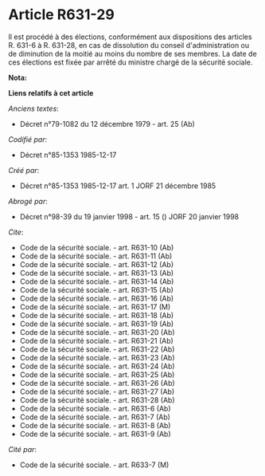 # Article R631-29

Il est procédé à des élections, conformément aux dispositions des articles R. 631-6 à R. 631-28, en cas de dissolution du
conseil d'administration ou de diminution de la moitié au moins du nombre de ses membres. La date de ces élections est fixée
par arrêté du ministre chargé de la sécurité sociale.

**Nota:**



**Liens relatifs à cet article**

_Anciens textes_:

  - Décret n°79-1082 du 12 décembre 1979 - art. 25 (Ab)

_Codifié par_:

  - Décret n°85-1353 1985-12-17

_Créé par_:

  - Décret n°85-1353 1985-12-17 art. 1 JORF 21 décembre 1985

_Abrogé par_:

  - Décret n°98-39 du 19 janvier 1998 - art. 15 () JORF 20 janvier 1998

_Cite_:

  - Code de la sécurité sociale. - art. R631-10 (Ab)
  - Code de la sécurité sociale. - art. R631-11 (Ab)
  - Code de la sécurité sociale. - art. R631-12 (Ab)
  - Code de la sécurité sociale. - art. R631-13 (Ab)
  - Code de la sécurité sociale. - art. R631-14 (Ab)
  - Code de la sécurité sociale. - art. R631-15 (Ab)
  - Code de la sécurité sociale. - art. R631-16 (Ab)
  - Code de la sécurité sociale. - art. R631-17 (M)
  - Code de la sécurité sociale. - art. R631-18 (Ab)
  - Code de la sécurité sociale. - art. R631-19 (Ab)
  - Code de la sécurité sociale. - art. R631-20 (Ab)
  - Code de la sécurité sociale. - art. R631-21 (Ab)
  - Code de la sécurité sociale. - art. R631-22 (Ab)
  - Code de la sécurité sociale. - art. R631-23 (Ab)
  - Code de la sécurité sociale. - art. R631-24 (Ab)
  - Code de la sécurité sociale. - art. R631-25 (Ab)
  - Code de la sécurité sociale. - art. R631-26 (Ab)
  - Code de la sécurité sociale. - art. R631-27 (Ab)
  - Code de la sécurité sociale. - art. R631-28 (Ab)
  - Code de la sécurité sociale. - art. R631-6 (Ab)
  - Code de la sécurité sociale. - art. R631-7 (Ab)
  - Code de la sécurité sociale. - art. R631-8 (Ab)
  - Code de la sécurité sociale. - art. R631-9 (Ab)

_Cité par_:

  - Code de la sécurité sociale. - art. R633-7 (M)
